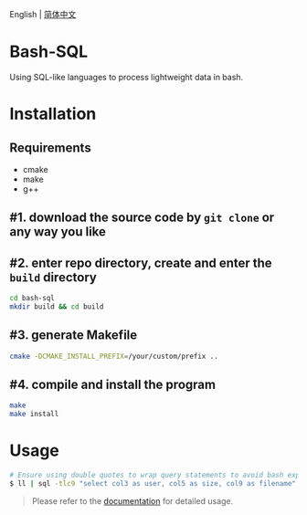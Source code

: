 English | [简体中文](README_zh-CN.md)

# Bash-SQL

Using SQL-like languages to process lightweight data in bash.

# Installation

## Requirements

- cmake
- make
- g++

## #1. download the source code by `git clone` or any way you like

## #2. enter repo directory, create and enter the `build` directory

```bash
cd bash-sql
mkdir build && cd build
```

## #3. generate Makefile

```bash
cmake -DCMAKE_INSTALL_PREFIX=/your/custom/prefix ..
```

## #4. compile and install the program

```bash
make
make install
```

# Usage

```bash
# Ensure using double quotes to wrap query statements to avoid bash expanding * or any characters
$ ll | sql -tlc9 "select col3 as user, col5 as size, col9 as filename"
```

> Please refer to the [documentation](docs/README.md) for detailed usage.